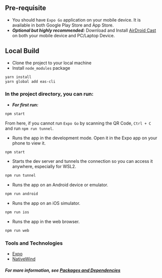 ## Pre-requisite
- You should have `Expo Go` application on your mobile device. It is available in both Google Play Store and App Store.
- ***Optional but highly recommended:*** Download and Install [AirDroid Cast](https://www.airdroid.com/ad/airdroid-cast/) on both your mobile device and PC/Laptop Device.

## Local Build

- Clone the project to your local machine
- Install `node_modules` package
```bash
yarn install
yarn global add eas-cli
```
### In the project directory, you can run:
- ***For first run:*** 
```bash
npm start
```
From here, if you cannot run `Expo Go` by scanning the QR Code, `Ctrl + C` and run `npm run tunnel`. 
- Runs the app in the development mode. Open it in the Expo app on your phone to view it.
```bash
npm start
```
- Starts the dev server and tunnels the connection so you can access it anywhere, especially for WSL2.
```bash
npm run tunnel
```
- Runs the app on an Android device or emulator.
```bash
npm run android
```
- Runs the app on an iOS simulator.
```bash
npm run ios
```
- Runs the app in the web browser.
```bash
npm run web
```

### Tools and Technologies
- [Expo](https://docs.expo.dev/)
- [NativeWind](https://www.nativewind.dev/quick-starts/expo)
#### ***For more information, see [Packages and Dependencies](./package.json)***